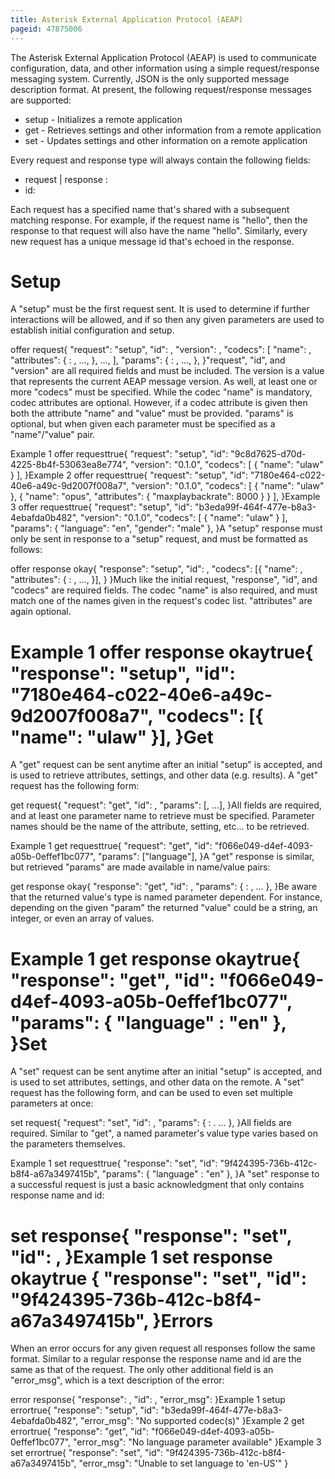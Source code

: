 ```yaml
---
title: Asterisk External Application Protocol (AEAP)
pageid: 47875006
---
```


The Asterisk External Application Protocol (AEAP) is used to communicate configuration, data, and other information using a simple request/response messaging system. Currently, JSON is the only supported message description format. At present, the following request/response messages are supported:

* setup - Initializes a remote application
* get - Retrieves settings and other information from a remote application
* set - Updates settings and other information on a remote application

Every request and response type will always contain the following fields:

* request | response : <name>
* id: <unique id>

Each request has a specified name that's shared with a subsequent matching response. For example, if the request name is "hello", then the response to that request will also have the name "hello". Similarly, every new request has a unique message id that's echoed in the response.

Setup
=====

A "setup" must be the first request sent. It is used to determine if further interactions will be allowed, and if so then any given parameters are used to establish initial configuration and setup.

offer request{
 "request": "setup",
 "id": <unique id>,
 "version": <version number>,
 "codecs": [
 "name": <codec name>,
 "attributes": {
 <name>: <value>,
 ...,
 },
 ...,
 ],
 "params": {
 <name>: <value>,
 ...,
 },
}"request", "id", and "version" are all required fields and must be included. The version is a value that represents the current AEAP message version. As well, at least one or more "codecs" must be specified. While the codec "name" is mandatory, codec attributes are optional. However, if a codec attribute is given then both the attribute "name" and "value" must be provided. "params" is optional, but when given each parameter must be specified as a "name"/"value" pair.

Example 1 offer requesttrue{
 "request": "setup",
 "id": "9c8d7625-d70d-4225-8b4f-53063ea8e774",
 "version": "0.1.0",
 "codecs": [ { "name": "ulaw" } ],
}Example 2 offer requesttrue{
 "request": "setup",
 "id": "7180e464-c022-40e6-a49c-9d2007f008a7",
 "version": "0.1.0",
 "codecs": [ { "name": "ulaw" }, { "name": "opus", "attributes": { "maxplaybackrate": 8000 } } ],
}Example 3 offer requesttrue{
 "request": "setup",
 "id": "b3eda99f-464f-477e-b8a3-4ebafda0b482",
 "version": "0.1.0",
 "codecs": [ { "name": "ulaw" } ],
 "params": { "language": "en", "gender": "male" },
}A "setup" response must only be sent in response to a "setup" request, and must be formatted as follows:

offer response okay{
 "response": "setup",
 "id": <unique id from request>,
 "codecs": [{
 "name": <selected codec name from request>,
 "attributes": {
 <name>: <value>,
 ...,
 }],
 }
}Much like the initial request, "response", "id", and "codecs" are required fields. The codec "name" is also required, and must match one of the names given in the request's codec list. "attributes" are again optional.

Example 1 offer response okaytrue{
 "response": "setup",
 "id": "7180e464-c022-40e6-a49c-9d2007f008a7",
 "codecs": [{ "name": "ulaw" }],
}Get
===

A "get" request can be sent anytime after an initial "setup" is accepted, and is used to retrieve attributes, settings, and other data (e.g. results). A "get" request has the following form:

get request{
 "request": "get",
 "id": <unique id>,
 "params": [<name>, ...],
}All fields are required, and at least one parameter name to retrieve must be specified. Parameter names should be the name of the attribute, setting, etc... to be retrieved.

Example 1 get requesttrue{
 "request": "get",
 "id": "f066e049-d4ef-4093-a05b-0effef1bc077",
 "params": ["language"],
}A "get" response is similar, but retrieved "params" are made available in name/value pairs:

get response okay{
 "response": "get",
 "id": <unique id from request>,
 "params": { <name from request> : <its value>, ... },
}Be aware that the returned value's type is named parameter dependent. For instance, depending on the given "param" the returned "value" could be a string, an integer, or even an array of values.

Example 1 get response okaytrue{
 "response": "get",
 "id": "f066e049-d4ef-4093-a05b-0effef1bc077",
 "params": { "language" : "en" },
}Set
===

A "set" request can be sent anytime after an initial "setup" is accepted, and is used to set attributes, settings, and other data on the remote. A "set" request has the following form, and can be used to even set multiple parameters at once:

set request{
 "request": "set",
 "id": <unique id>,
 "params": { <name> : <value>. ... },
}All fields are required. Similar to "get", a named parameter's value type varies based on the parameters themselves.

Example 1 set requesttrue{
 "response": "set",
 "id": "9f424395-736b-412c-b8f4-a67a3497415b",
 "params": { "language" : "en" },
}A "set" response to a successful request is just a basic acknowledgment that only contains response name and id:

set response{
 "response": "set",
 "id": <unique id from request>,
}Example 1 set response okaytrue {
 "response": "set",
 "id": "9f424395-736b-412c-b8f4-a67a3497415b",
}Errors
======

When an error occurs for any given request all responses follow the same format. Similar to a regular response the response name and id are the same as that of the request. The only other additional field is an "error\_msg", which is a text description of the error:

error response{
 "response": <name of request being responded to>,
 "id": <unique id from request>,
 "error\_msg": <error text description>
}Example 1 setup errortrue{
 "response": "setup",
 "id": "b3eda99f-464f-477e-b8a3-4ebafda0b482",
 "error\_msg": "No supported codec(s)"
}Example 2 get errortrue{
 "response": "get",
 "id": "f066e049-d4ef-4093-a05b-0effef1bc077",
 "error\_msg": "No language parameter available"
}Example 3 set errortrue{
 "response": "set",
 "id": "9f424395-736b-412c-b8f4-a67a3497415b",
 "error\_msg": "Unable to set language to 'en-US'"
} 

 

 

